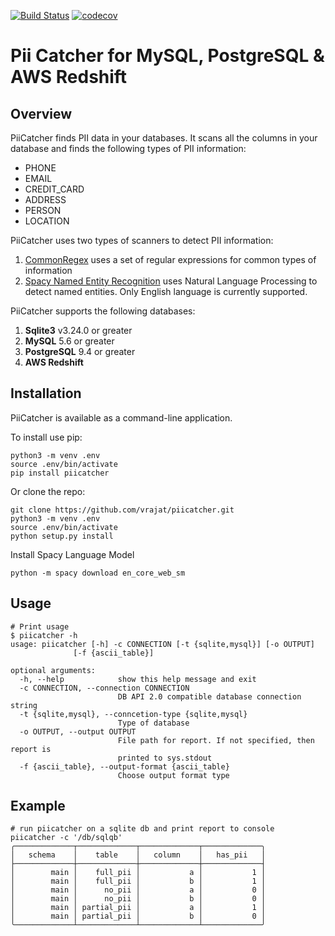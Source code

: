 [![Build Status](https://travis-ci.org/dblintio/piicatcher.svg?branch=master)](https://travis-ci.org/dblintio/piicatcher)
[![codecov](https://codecov.io/gh/dblintio/piicatcher/branch/master/graph/badge.svg)](https://codecov.io/gh/dblintio/piicatcher)

Pii Catcher for MySQL, PostgreSQL & AWS Redshift
================================================

Overview
--------

PiiCatcher finds PII data in your databases. It scans all the columns in your 
database and finds the following types of PII information:
* PHONE
* EMAIL
* CREDIT_CARD
* ADDRESS
* PERSON
* LOCATION

PiiCatcher uses two types of scanners to detect PII information:
1. [CommonRegex](https://github.com/madisonmay/CommonRegex) uses a set of regular expressions 
for common types of information
2. [Spacy Named Entity Recognition](https://spacy.io/usage/linguistic-features#named-entities) 
uses Natural Language Processing to detect named entities. Only English language is currently supported.

PiiCatcher supports the following databases:
1. **Sqlite3** v3.24.0 or greater
2. **MySQL** 5.6 or greater
3. **PostgreSQL** 9.4 or greater
4. **AWS Redshift**

Installation
------------
PiiCatcher is available as a command-line application.

To install use pip:

    python3 -m venv .env
    source .env/bin/activate
    pip install piicatcher


Or clone the repo:

    git clone https://github.com/vrajat/piicatcher.git
    python3 -m venv .env
    source .env/bin/activate
    python setup.py install
   
Install Spacy Language Model

    python -m spacy download en_core_web_sm 

Usage
-----
    # Print usage
    $ piicatcher -h
    usage: piicatcher [-h] -c CONNECTION [-t {sqlite,mysql}] [-o OUTPUT]
                  [-f {ascii_table}]

    optional arguments:
      -h, --help            show this help message and exit
      -c CONNECTION, --connection CONNECTION
                            DB API 2.0 compatible database connection string
      -t {sqlite,mysql}, --conncetion-type {sqlite,mysql}
                            Type of database
      -o OUTPUT, --output OUTPUT
                            File path for report. If not specified, then report is
                            printed to sys.stdout
      -f {ascii_table}, --output-format {ascii_table}
                            Choose output format type


Example
-------
     
    # run piicatcher on a sqlite db and print report to console
    piicatcher -c '/db/sqlqb'
    ╭─────────────┬─────────────┬─────────────┬─────────────╮
    │   schema    │    table    │   column    │   has_pii   │
    ├─────────────┼─────────────┼─────────────┼─────────────┤
    │        main │    full_pii │           a │           1 │
    │        main │    full_pii │           b │           1 │
    │        main │      no_pii │           a │           0 │
    │        main │      no_pii │           b │           0 │
    │        main │ partial_pii │           a │           1 │
    │        main │ partial_pii │           b │           0 │
    ╰─────────────┴─────────────┴─────────────┴─────────────╯

